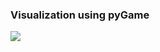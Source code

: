 ### Visualization using pyGame

[![](https://img.youtube.com/vi/TZzdgsWRnhI/0.jpg)](https://youtu.be/TZzdgsWRnhI "Visualizer")
